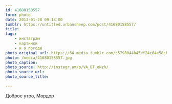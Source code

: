 ```yaml
---
id: 41680158557
form: photo
date: 2013-01-28 09:18:00
tumblr: https://untitled.urbansheep.com/post/41680158557/
title:
tags:
    - инстаграм
    - картинки
    - и о погоде
photo_original_url: https://64.media.tumblr.com/c5798044045ef24c64e58cb0382cd857/tumblr_mhbleaUBBh1qz4wzio1_640.jpg
photo: /media/41680158557.jpg
photo_caption: 
photo_source: http://instagr.am/p/VA_DT_oNzh/
photo_source_url:
photo_source_title:

---
```


<p>Доброе утро, Мордор</p>
